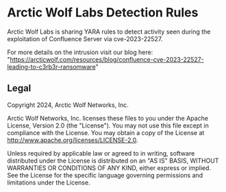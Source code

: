 # Arctic Wolf Labs Detection Rules 

Arctic Wolf Labs is sharing YARA rules to detect activity seen during the exploitation of Confluence Server via cve-2023-22527. 

For more details on the intrusion visit our blog here: "https://arcticwolf.com/resources/blog/confluence-cve-2023-22527-leading-to-c3rb3r-ransomware"

## Legal

Copyright 2024, Arctic Wolf Networks, Inc.

Arctic Wolf Networks, Inc. licenses these files to you under the Apache License,
Version 2.0 (the "License").  You may not use this file except in compliance
with the License.  You may obtain a copy of the License at
http://www.apache.org/licenses/LICENSE-2.0.

Unless required by applicable law or agreed to in writing, software distributed
under the License is distributed on an "AS IS" BASIS, WITHOUT WARRANTIES OR
CONDITIONS OF ANY KIND, either express or implied.  See the License for the
specific language governing permissions and limitations under the License.